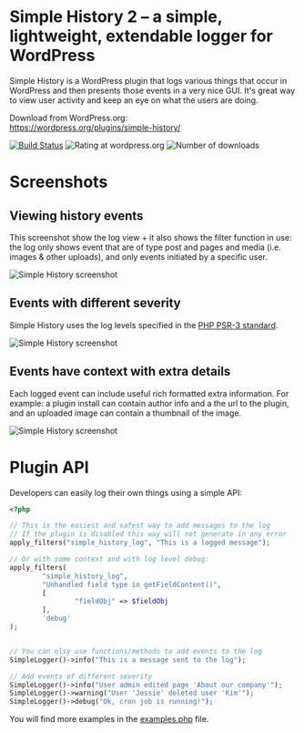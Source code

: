 # Simple History 2 – a simple, lightweight, extendable logger for WordPress

Simple History is a WordPress plugin that logs various things that occur in WordPress and then presents those events in a very nice GUI. It's great way to view user activity and keep an eye on what the users are doing.

Download from WordPress.org:  
https://wordpress.org/plugins/simple-history/

[![Build Status](https://travis-ci.org/bonny/WordPress-Simple-History.svg?branch=master)](https://travis-ci.org/bonny/WordPress-Simple-History)
![Rating at wordpress.org](https://img.shields.io/wordpress/plugin/r/simple-history.svg)
![Number of downloads](https://img.shields.io/wordpress/plugin/dt/simple-history.svg)

# Screenshots

## Viewing history events

This screenshot show the log view + it also shows the filter function in use: the log only shows event that
are of type post and pages and media (i.e. images & other uploads), and only events
initiated by a specific user.

![Simple History screenshot](https://ps.w.org/simple-history/assets/screenshot-1.png?rev=1)

## Events with different severity

Simple History uses the log levels specified in the [PHP PSR-3 standard](http://www.php-fig.org/psr/psr-3/).

![Simple History screenshot](https://ps.w.org/simple-history/assets/screenshot-2.png?rev=1096689)

## Events have context with extra details

Each logged event can include useful rich formatted extra information. For example: a plugin install can contain author info and a the url to the plugin, and an uploaded image can contain a thumbnail of the image.

![Simple History screenshot](http://ps.w.org/simple-history/assets/screenshot-3.png?rev=1096689)

# Plugin API

Developers can easily log their own things using a simple API:

```php
<?php

// This is the easiest and safest way to add messages to the log
// If the plugin is disabled this way will not generate in any error
apply_filters("simple_history_log", "This is a logged message");

// Or with some context and with log level debug:
apply_filters(
		"simple_history_log",
		"Unhandled field type in getFieldContent()",
		[
				"fieldObj" => $fieldObj
		],
		'debug'
);


// You can olsy use functions/methods to add events to the log
SimpleLogger()->info("This is a message sent to the log");

// Add events of different severity
SimpleLogger()->info("User admin edited page 'About our company'");
SimpleLogger()->warning("User 'Jessie' deleted user 'Kim'");
SimpleLogger()->debug("Ok, cron job is running!");

```

You will find more examples in the [examples.php](https://github.com/bonny/WordPress-Simple-History/blob/master/examples/examples.php) file.
